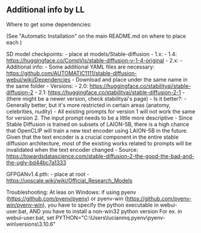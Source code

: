 ## Additional info by LL

Where to get some dependencies:

(See "Automatic Installation" on the main README.md on where to place each )

SD model checkpoints: 
	- place at models/Stable-diffusion
	- 1.x:
		- 1.4: https://huggingface.co/CompVis/stable-diffusion-v-1-4-original
	- 2.x:
		- Additional info: 
			- Some additional YAML files are necessary: https://github.com/AUTOMATIC1111/stable-diffusion-webui/wiki/Dependencies 
			- Download and place under the same name in the same folder
		- Versions:
			- 2.0: https://huggingface.co/stabilityai/stable-diffusion-2
			- 2.1: https://huggingface.co/stabilityai/stable-diffusion-2-1
			- (there might be a newer version, check stabilityai's page)
		- Is it better?:
			- Generally better, but it's more restricted in certain areas (anatomy, celebrities, nudity)
			- All existing prompts for version 1 will not work the same for version 2. The input prompt needs to be a little more descriptive
			- Since Stable Diffusion is trained on subsets of LAION-5B, there is a high chance that OpenCLIP will train a new text encoder using LAION-5B in the future. Given that the text encoder is a crucial component in the entire stable diffusion architecture, most of the existing works related to prompts will be invalidated when the text encoder changed
			- Source: https://towardsdatascience.com/stable-diffusion-2-the-good-the-bad-and-the-ugly-bd44bc7a1333
	
GFPGANv1.4.pth: 
	- place at root
	- https://upscale.wiki/wiki/Official_Research_Models

	
Troubleshooting:
	At leas on Windows: if using pyenv (https://github.com/pyenv/pyenv) or pyenv-win (https://github.com/pyenv-win/pyenv-win), you have to specify the python executable in webui-user.bat, AND you have to install a non-win32 python version
		For ex. in webui-user.bat, set PYTHON="C:\Users\lucianmq\.pyenv\pyenv-win\versions\3.10.6"